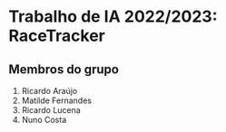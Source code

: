 # Trabalho de IA 2022/2023: RaceTracker

## Membros do grupo
1. Ricardo Araújo
2. Matilde Fernandes
3. Ricardo Lucena
4. Nuno Costa
